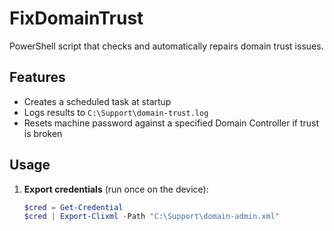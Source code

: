 # FixDomainTrust

PowerShell script that checks and automatically repairs domain trust issues.

## Features
- Creates a scheduled task at startup  
- Logs results to `C:\Support\domain-trust.log`  
- Resets machine password against a specified Domain Controller if trust is broken  

## Usage

1. **Export credentials** (run once on the device):
   ```powershell
   $cred = Get-Credential
   $cred | Export-Clixml -Path "C:\Support\domain-admin.xml"
